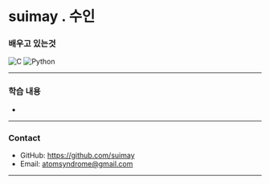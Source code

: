 # suimay . 수인

###  배우고 있는것 

![C](https://img.shields.io/badge/C-00599C?style=for-the-badge&logo=c&logoColor=white)
![Python](https://img.shields.io/badge/Python-3776AB?style=for-the-badge&logo=python&logoColor=white)

---

###  학습 내용  
-

---

###  Contact  
- GitHub: https://github.com/suimay
- Email: atomsyndrome@gmail.com 

---


